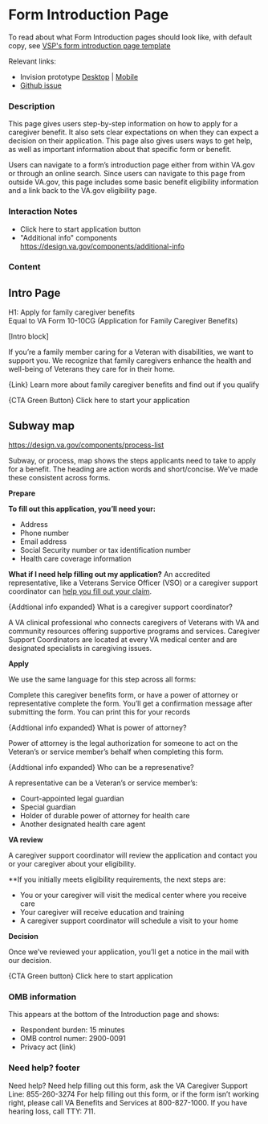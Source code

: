 # Form Introduction Page

To read about what Form Introduction pages should look like, with default copy, see [VSP's form introduction page template](https://github.com/department-of-veterans-affairs/va.gov-team/blob/master/platform/content/form-introduction-page-template.md)

Relevant links: 
- Invision prototype [Desktop](https://vsateams.invisionapp.com/share/UDW9MPS5ETW#/408230385_Intro_-_Sunbway__-_Unathenticated_)  | [Mobile]()  
- [Github issue]()

### Description 

This page gives users step-by-step information on how to apply for a caregiver benefit. It also sets clear expectations on when they can expect a decision on their application. This page also gives users ways to get help, as well as important information about that specific form or benefit.  

Users can navigate to a form’s introduction page either from within VA.gov or through an online search. Since users can navigate to this page from outside VA.gov, this page includes some basic benefit eligibility information and a link back to the VA.gov eligibility page. 

### Interaction Notes 
- Click here to start application button
- "Additional info" components https://design.va.gov/components/additional-info

### Content

## Intro Page 

H1:  Apply for family caregiver benefits<br>
Equal to VA Form 10-10CG (Application for Family Caregiver Benefits) 

[Intro block] 

If you’re a family member caring for a Veteran with disabilities, we want to support you. We recognize that family caregivers enhance the health and well-being of Veterans they care for in their home.

{Link} Learn more about family caregiver benefits and find out if you qualify

{CTA Green Button} Click here to start your application

## Subway map 

https://design.va.gov/components/process-list

Subway, or process, map shows the steps applicants need to take to apply for a benefit. The heading are action words and short/concise. We’ve made these consistent across forms. 

**Prepare**

**To fill out this application, you’ll need your:**

* Address 
* Phone number
* Email address 
* Social Security number or tax identification number 
* Health care coverage information 

**What if I need help filling out my application?** 
An accredited representative, like a Veterans Service Officer (VSO) or a caregiver support coordinator can [help you fill out your claim](https://www.va.gov/disability/get-help-filing-claim/).

{Addtional info expanded} What is a caregiver support coordinator? 

A VA clinical professional who connects caregivers of Veterans with VA and community resources offering supportive programs and services. Caregiver Support Coordinators are located at every VA medical center and are designated specialists in caregiving issues.

**Apply**

We use the same language for this step across all forms: 

Complete this caregiver benefits form, or have a power of attorney or representative complete the form. You’ll get a confirmation message after submitting the form. You can print this for your records

{Addtional info expanded} What is power of attorney?

Power of attorney is the legal authorization for someone to act on the Veteran’s or service member’s behalf when completing this form.

{Addtional info expanded} Who can be a represenative? 

A representative can be a Veteran’s or service member’s: 

* Court-appointed legal guardian 
* Special guardian
* Holder of durable power of attorney for health care
*	Another designated health care agent 

**VA review**

A caregiver support coordinator will review the application and contact you or your caregiver about your eligibility.

**If you initially meets eligibility requirements, the next steps are:

* You or your caregiver will visit the medical center where you receive care 
* Your caregiver will receive education and training
* A caregiver support coordinator will schedule a visit to your home
 
**Decision**

Once we’ve reviewed your application, you’ll get a notice in the mail with our decision. 


{CTA Green button} Click here to start application

### OMB information 

This appears at the bottom of the Introduction page and shows:
- Respondent burden: 15 minutes 
- OMB control numer: 2900-0091
- Privacy act (link)


### Need help? footer  

Need help?
Need help filling out this form,  ask the VA Caregiver Support Line: 
855-260-3274
For help filling out this form, or if the form isn’t working right, please call VA Benefits and Services at 800-827-1000.
If you have hearing loss, call TTY: 711.
```
